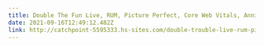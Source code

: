 ```yaml
---
title: Double The Fun Live, RUM, Picture Perfect, Core Web Vitals, Anniversary!
date: 2021-09-16T12:49:12.482Z
link: http://catchpoint-5595333.hs-sites.com/double-trouble-live-rum-picture-perfect-core-web-vitals-anniversary
---
```


